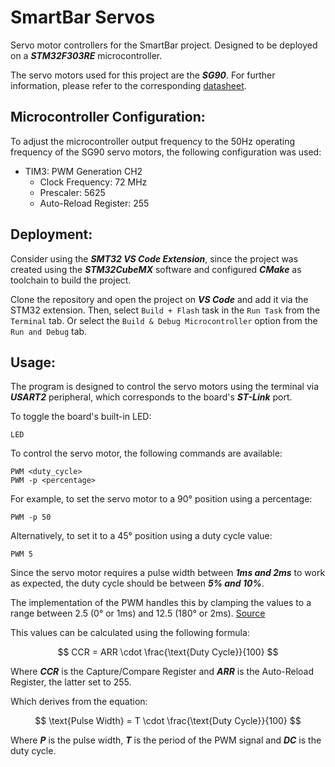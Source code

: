 
# SmartBar Servos

Servo motor controllers for the SmartBar project. Designed to be deployed on a **_STM32F303RE_** microcontroller.

The servo motors used for this project are the **_SG90_**. For further information, please refer to the corresponding [datasheet](http://www.ee.ic.ac.uk/pcheung/teaching/DE1_EE/stores/sg90_datasheet.pdf).

## Microcontroller Configuration:

To adjust the microcontroller output frequency to the 50Hz operating frequency of the SG90 servo motors, the following configuration was used:

- TIM3: PWM Generation CH2
    - Clock Frequency: 72 MHz
    - Prescaler: 5625
    - Auto-Reload Register: 255

## Deployment:

Consider using the **_SMT32 VS Code Extension_**, since the project was created using the **_STM32CubeMX_** software and configured **_CMake_** as toolchain to build the project.

Clone the repository and open the project on **_VS Code_** and add it via the STM32 extension. Then, select `Build + Flash` task in the `Run Task` from the `Terminal` tab. Or select the `Build & Debug Microcontroller` option from the `Run and Debug` tab.

## Usage:

The program is designed to control the servo motors using the terminal via **_USART2_** peripheral, which corresponds to the board's **_ST-Link_** port.

To toggle the board's built-in LED:

    LED

To control the servo motor, the following commands are available:

    PWM <duty_cycle>
    PWM -p <percentage>

For example, to set the servo motor to a 90° position using a percentage:

    PWM -p 50

Alternatively, to set it to a 45° position using a duty cycle value:

    PWM 5

Since the servo motor requires a pulse width between **_1ms and 2ms_** to work as expected, the duty cycle should be between **_5% and 10%_**.

The implementation of the PWM handles this by clamping the values to a range between 2.5 (0° or 1ms) and 12.5 (180° or 2ms). [Source](https://apmonitor.com/dde/index.php/Main/ServoControl#:~:text=The%20SG90%20servo%200°,(range%200-1023).)

This values can be calculated using the following formula:

$$ CCR = ARR \cdot \frac{\text{Duty Cycle}}{100} $$

Where **_CCR_** is the Capture/Compare Register and **_ARR_** is the Auto-Reload Register, the latter set to 255.

Which derives from the equation:

$$ \text{Pulse Width} = T \cdot \frac{\text{Duty Cycle}}{100} $$

Where **_P_** is the pulse width, **_T_** is the period of the PWM signal and **_DC_** is the duty cycle.
